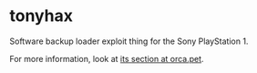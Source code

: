 
tonyhax
=======

Software backup loader exploit thing for the Sony PlayStation 1.

For more information, look at [its section at orca.pet](https://orca.pet/tonyhax/).
